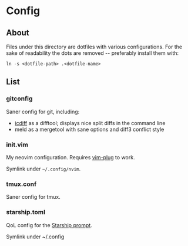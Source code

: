 # Config

## About

Files under this directory are dotfiles with various configurations.
For the sake of readability the dots are removed -- preferably install them with:

`ln -s <dotfile-path> .<dotfile-name>`

## List

### gitconfig

Saner config for git, including:

* [icdiff](https://www.jefftk.com/icdiff) as a difftool; displays nice split diffs in the command line
* meld as a mergetool with sane options and diff3 conflict style

### init.vim

My neovim configuration. Requires [vim-plug](https://github.com/junegunn/vim-plug) to work.

Symlink under `~/.config/nvim`.

### tmux.conf

Saner config for tmux.

### starship.toml

QoL config for the [Starship prompt](https://starship.rs/).

Symlink under ~/.config
